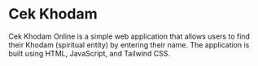 # Cek Khodam 

Cek Khodam Online is a simple web application that allows users to find their Khodam (spiritual entity) by entering their name. The application is built using HTML, JavaScript, and Tailwind CSS.
